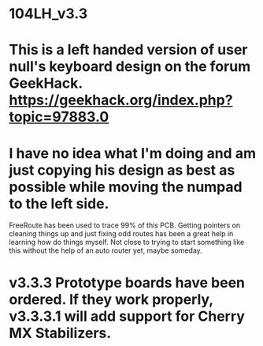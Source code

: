# 104LH_v3.3
# This is a left handed version of user null's keyboard design on the forum GeekHack. https://geekhack.org/index.php?topic=97883.0
# I have no idea what I'm doing and am just copying his design as best as possible while moving the numpad to the left side.
FreeRoute has been used to trace 99% of this PCB. Getting pointers on cleaning things up and just fixing odd routes has been a great help in learning how do things myself. Not close to trying to start something like this without the help of an auto router yet, maybe someday.
# v3.3.3 Prototype boards have been ordered. If they work properly, v3.3.3.1 will add support for Cherry MX Stabilizers.
